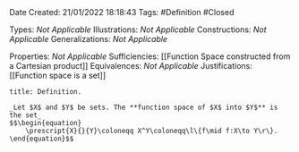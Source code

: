 <br />
<br />

Date Created: 21/01/2022 18:18:43
Tags: #Definition #Closed 

Types: _Not Applicable_
Illustrations: _Not Applicable_
Constructions: _Not Applicable_
Generalizations: _Not Applicable_

Properties: _Not Applicable_
Sufficiencies: [[Function Space constructed from a Cartesian product]]
Equivalences: _Not Applicable_
Justifications: [[Function space is a set]]

``` ad-Definition
title: Definition.

_Let $X$ and $Y$ be sets. The **function space of $X$ into $Y$** is the set_
$$\begin{equation}
    \prescript{X}{}{Y}\coloneqq X^Y\coloneqq\l\{f\mid f:X\to Y\r\}.
\end{equation}$$

```
